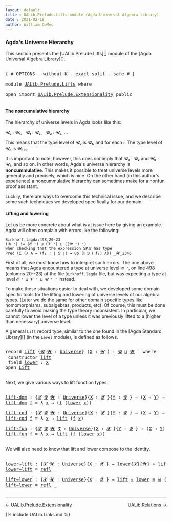 ```yaml
---
layout: default
title : UALib.Prelude.Lifts module (Agda Universal Algebra Library)
date : 2021-02-18
author: William DeMeo
---
```


### <a id="agdas-universe-hierarchy">Agda's Universe Hierarchy</a>

This section presents the [UALib.Prelude.Lifts][] module of the [Agda Universal Algebra Library][].

<pre class="Agda">

<a id="317" class="Symbol">{-#</a> <a id="321" class="Keyword">OPTIONS</a> <a id="329" class="Pragma">--without-K</a> <a id="341" class="Pragma">--exact-split</a> <a id="355" class="Pragma">--safe</a> <a id="362" class="Symbol">#-}</a>

<a id="367" class="Keyword">module</a> <a id="374" href="UALib.Prelude.Lifts.html" class="Module">UALib.Prelude.Lifts</a> <a id="394" class="Keyword">where</a>

<a id="401" class="Keyword">open</a> <a id="406" class="Keyword">import</a> <a id="413" href="UALib.Prelude.Extensionality.html" class="Module">UALib.Prelude.Extensionality</a> <a id="442" class="Keyword">public</a>

</pre>

#### The noncumulative hierarchy

The hierarchy of universe levels in Agda looks like this:

𝓤₀ : 𝓤₁, &nbsp; 𝓤₁ : 𝓤₂, &nbsp; 𝓤₂ : 𝓤₃, …

This means that the type level of 𝓤₀ is 𝓤₁, and for each `n` The type level of 𝓤ₙ is 𝓤ₙ₊₁.

It is important to note, however, this does *not* imply that 𝓤₀ : 𝓤₂ and 𝓤₀ : 𝓤₃, and so on.  In other words, Agda's universe hierarchy is **noncummulative**.  This makes it possible to treat universe levels more generally and precisely, which is nice. On the other hand (in this author's experience) a noncummulative hierarchy can sometimes make for a nonfun proof assistant.

Luckily, there are ways to overcome this technical issue, and we describe some such techniques we developed specifically for our domain.

#### Lifting and lowering

Let us be more concrete about what is at issue here by giving an example. Agda will often complain with errors like the following:

```
Birkhoff.lagda:498,20-23
(𝓤 ⁺) != (𝓞 ⁺) ⊔ (𝓥 ⁺) ⊔ ((𝓤 ⁺) ⁺)
when checking that the expression SP𝒦 has type
Pred (Σ (λ A → (f₁ : ∣ 𝑆 ∣) → Op (∥ 𝑆 ∥ f₁) A)) _𝓦_2346
```

First of all, we must know how to interpret such errors. The one above means that Agda encountered a type at universe level `𝓤 ⁺`, on line 498 (columns 20--23) of the file `Birkhoff.lagda` file, but was expecting a type at level `𝓞 ⁺ ⊔ 𝓥 ⁺ ⊔ 𝓤 ⁺ ⁺` instead.

To make these situations easier to deal with, we developed some domain specific tools for the lifting and lowering of universe levels of our algebra types. (Later we do the same for other domain specific types like homomorphisms, subalgebras, products, etc).  Of course, this must be done carefully to avoid making the type theory inconsistent.  In particular, we cannot lower the level of a type unless it was previously lifted to a (higher than necessary) universe level.

A general `Lift` record type, similar to the one found in the [Agda Standard Library][] (in the `Level` module), is defined as follows.

<pre class="Agda">

<a id="2423" class="Keyword">record</a> <a id="Lift"></a><a id="2430" href="UALib.Prelude.Lifts.html#2430" class="Record">Lift</a> <a id="2435" class="Symbol">{</a><a id="2436" href="UALib.Prelude.Lifts.html#2436" class="Bound">𝓤</a> <a id="2438" href="UALib.Prelude.Lifts.html#2438" class="Bound">𝓦</a> <a id="2440" class="Symbol">:</a> <a id="2442" href="universes.html#551" class="Postulate">Universe</a><a id="2450" class="Symbol">}</a> <a id="2452" class="Symbol">(</a><a id="2453" href="UALib.Prelude.Lifts.html#2453" class="Bound">X</a> <a id="2455" class="Symbol">:</a> <a id="2457" href="UALib.Prelude.Lifts.html#2436" class="Bound">𝓤</a> <a id="2459" href="universes.html#758" class="Function Operator">̇</a><a id="2460" class="Symbol">)</a> <a id="2462" class="Symbol">:</a> <a id="2464" href="UALib.Prelude.Lifts.html#2436" class="Bound">𝓤</a> <a id="2466" href="Agda.Primitive.html#636" class="Primitive Operator">⊔</a> <a id="2468" href="UALib.Prelude.Lifts.html#2438" class="Bound">𝓦</a> <a id="2470" href="universes.html#758" class="Function Operator">̇</a>  <a id="2473" class="Keyword">where</a>
 <a id="2480" class="Keyword">constructor</a> <a id="lift"></a><a id="2492" href="UALib.Prelude.Lifts.html#2492" class="InductiveConstructor">lift</a>
 <a id="2498" class="Keyword">field</a> <a id="Lift.lower"></a><a id="2504" href="UALib.Prelude.Lifts.html#2504" class="Field">lower</a> <a id="2510" class="Symbol">:</a> <a id="2512" href="UALib.Prelude.Lifts.html#2453" class="Bound">X</a>
<a id="2514" class="Keyword">open</a> <a id="2519" href="UALib.Prelude.Lifts.html#2430" class="Module">Lift</a>

</pre>

Next, we give various ways to lift function types.

<pre class="Agda">

<a id="lift-dom"></a><a id="2603" href="UALib.Prelude.Lifts.html#2603" class="Function">lift-dom</a> <a id="2612" class="Symbol">:</a> <a id="2614" class="Symbol">{</a><a id="2615" href="UALib.Prelude.Lifts.html#2615" class="Bound">𝓧</a> <a id="2617" href="UALib.Prelude.Lifts.html#2617" class="Bound">𝓨</a> <a id="2619" href="UALib.Prelude.Lifts.html#2619" class="Bound">𝓦</a> <a id="2621" class="Symbol">:</a> <a id="2623" href="universes.html#551" class="Postulate">Universe</a><a id="2631" class="Symbol">}{</a><a id="2633" href="UALib.Prelude.Lifts.html#2633" class="Bound">X</a> <a id="2635" class="Symbol">:</a> <a id="2637" href="UALib.Prelude.Lifts.html#2615" class="Bound">𝓧</a> <a id="2639" href="universes.html#758" class="Function Operator">̇</a><a id="2640" class="Symbol">}{</a><a id="2642" href="UALib.Prelude.Lifts.html#2642" class="Bound">Y</a> <a id="2644" class="Symbol">:</a> <a id="2646" href="UALib.Prelude.Lifts.html#2617" class="Bound">𝓨</a> <a id="2648" href="universes.html#758" class="Function Operator">̇</a><a id="2649" class="Symbol">}</a> <a id="2651" class="Symbol">→</a> <a id="2653" class="Symbol">(</a><a id="2654" href="UALib.Prelude.Lifts.html#2633" class="Bound">X</a> <a id="2656" class="Symbol">→</a> <a id="2658" href="UALib.Prelude.Lifts.html#2642" class="Bound">Y</a><a id="2659" class="Symbol">)</a> <a id="2661" class="Symbol">→</a> <a id="2663" class="Symbol">(</a><a id="2664" href="UALib.Prelude.Lifts.html#2430" class="Record">Lift</a><a id="2668" class="Symbol">{</a><a id="2669" href="UALib.Prelude.Lifts.html#2615" class="Bound">𝓧</a><a id="2670" class="Symbol">}{</a><a id="2672" href="UALib.Prelude.Lifts.html#2619" class="Bound">𝓦</a><a id="2673" class="Symbol">}</a> <a id="2675" href="UALib.Prelude.Lifts.html#2633" class="Bound">X</a> <a id="2677" class="Symbol">→</a> <a id="2679" href="UALib.Prelude.Lifts.html#2642" class="Bound">Y</a><a id="2680" class="Symbol">)</a>
<a id="2682" href="UALib.Prelude.Lifts.html#2603" class="Function">lift-dom</a> <a id="2691" href="UALib.Prelude.Lifts.html#2691" class="Bound">f</a> <a id="2693" class="Symbol">=</a> <a id="2695" class="Symbol">λ</a> <a id="2697" href="UALib.Prelude.Lifts.html#2697" class="Bound">x</a> <a id="2699" class="Symbol">→</a> <a id="2701" class="Symbol">(</a><a id="2702" href="UALib.Prelude.Lifts.html#2691" class="Bound">f</a> <a id="2704" class="Symbol">(</a><a id="2705" href="UALib.Prelude.Lifts.html#2504" class="Field">lower</a> <a id="2711" href="UALib.Prelude.Lifts.html#2697" class="Bound">x</a><a id="2712" class="Symbol">))</a>

<a id="lift-cod"></a><a id="2716" href="UALib.Prelude.Lifts.html#2716" class="Function">lift-cod</a> <a id="2725" class="Symbol">:</a> <a id="2727" class="Symbol">{</a><a id="2728" href="UALib.Prelude.Lifts.html#2728" class="Bound">𝓧</a> <a id="2730" href="UALib.Prelude.Lifts.html#2730" class="Bound">𝓨</a> <a id="2732" href="UALib.Prelude.Lifts.html#2732" class="Bound">𝓦</a> <a id="2734" class="Symbol">:</a> <a id="2736" href="universes.html#551" class="Postulate">Universe</a><a id="2744" class="Symbol">}{</a><a id="2746" href="UALib.Prelude.Lifts.html#2746" class="Bound">X</a> <a id="2748" class="Symbol">:</a> <a id="2750" href="UALib.Prelude.Lifts.html#2728" class="Bound">𝓧</a> <a id="2752" href="universes.html#758" class="Function Operator">̇</a><a id="2753" class="Symbol">}{</a><a id="2755" href="UALib.Prelude.Lifts.html#2755" class="Bound">Y</a> <a id="2757" class="Symbol">:</a> <a id="2759" href="UALib.Prelude.Lifts.html#2730" class="Bound">𝓨</a> <a id="2761" href="universes.html#758" class="Function Operator">̇</a><a id="2762" class="Symbol">}</a> <a id="2764" class="Symbol">→</a> <a id="2766" class="Symbol">(</a><a id="2767" href="UALib.Prelude.Lifts.html#2746" class="Bound">X</a> <a id="2769" class="Symbol">→</a> <a id="2771" href="UALib.Prelude.Lifts.html#2755" class="Bound">Y</a><a id="2772" class="Symbol">)</a> <a id="2774" class="Symbol">→</a> <a id="2776" class="Symbol">(</a><a id="2777" href="UALib.Prelude.Lifts.html#2746" class="Bound">X</a> <a id="2779" class="Symbol">→</a> <a id="2781" href="UALib.Prelude.Lifts.html#2430" class="Record">Lift</a><a id="2785" class="Symbol">{</a><a id="2786" href="UALib.Prelude.Lifts.html#2730" class="Bound">𝓨</a><a id="2787" class="Symbol">}{</a><a id="2789" href="UALib.Prelude.Lifts.html#2732" class="Bound">𝓦</a><a id="2790" class="Symbol">}</a> <a id="2792" href="UALib.Prelude.Lifts.html#2755" class="Bound">Y</a><a id="2793" class="Symbol">)</a>
<a id="2795" href="UALib.Prelude.Lifts.html#2716" class="Function">lift-cod</a> <a id="2804" href="UALib.Prelude.Lifts.html#2804" class="Bound">f</a> <a id="2806" class="Symbol">=</a> <a id="2808" class="Symbol">λ</a> <a id="2810" href="UALib.Prelude.Lifts.html#2810" class="Bound">x</a> <a id="2812" class="Symbol">→</a> <a id="2814" href="UALib.Prelude.Lifts.html#2492" class="InductiveConstructor">lift</a> <a id="2819" class="Symbol">(</a><a id="2820" href="UALib.Prelude.Lifts.html#2804" class="Bound">f</a> <a id="2822" href="UALib.Prelude.Lifts.html#2810" class="Bound">x</a><a id="2823" class="Symbol">)</a>

<a id="lift-fun"></a><a id="2826" href="UALib.Prelude.Lifts.html#2826" class="Function">lift-fun</a> <a id="2835" class="Symbol">:</a> <a id="2837" class="Symbol">{</a><a id="2838" href="UALib.Prelude.Lifts.html#2838" class="Bound">𝓧</a> <a id="2840" href="UALib.Prelude.Lifts.html#2840" class="Bound">𝓨</a> <a id="2842" href="UALib.Prelude.Lifts.html#2842" class="Bound">𝓦</a> <a id="2844" href="UALib.Prelude.Lifts.html#2844" class="Bound">𝓩</a> <a id="2846" class="Symbol">:</a> <a id="2848" href="universes.html#551" class="Postulate">Universe</a><a id="2856" class="Symbol">}{</a><a id="2858" href="UALib.Prelude.Lifts.html#2858" class="Bound">X</a> <a id="2860" class="Symbol">:</a> <a id="2862" href="UALib.Prelude.Lifts.html#2838" class="Bound">𝓧</a> <a id="2864" href="universes.html#758" class="Function Operator">̇</a><a id="2865" class="Symbol">}{</a><a id="2867" href="UALib.Prelude.Lifts.html#2867" class="Bound">Y</a> <a id="2869" class="Symbol">:</a> <a id="2871" href="UALib.Prelude.Lifts.html#2840" class="Bound">𝓨</a> <a id="2873" href="universes.html#758" class="Function Operator">̇</a><a id="2874" class="Symbol">}</a> <a id="2876" class="Symbol">→</a> <a id="2878" class="Symbol">(</a><a id="2879" href="UALib.Prelude.Lifts.html#2858" class="Bound">X</a> <a id="2881" class="Symbol">→</a> <a id="2883" href="UALib.Prelude.Lifts.html#2867" class="Bound">Y</a><a id="2884" class="Symbol">)</a> <a id="2886" class="Symbol">→</a> <a id="2888" class="Symbol">(</a><a id="2889" href="UALib.Prelude.Lifts.html#2430" class="Record">Lift</a><a id="2893" class="Symbol">{</a><a id="2894" href="UALib.Prelude.Lifts.html#2838" class="Bound">𝓧</a><a id="2895" class="Symbol">}{</a><a id="2897" href="UALib.Prelude.Lifts.html#2842" class="Bound">𝓦</a><a id="2898" class="Symbol">}</a> <a id="2900" href="UALib.Prelude.Lifts.html#2858" class="Bound">X</a> <a id="2902" class="Symbol">→</a> <a id="2904" href="UALib.Prelude.Lifts.html#2430" class="Record">Lift</a><a id="2908" class="Symbol">{</a><a id="2909" href="UALib.Prelude.Lifts.html#2840" class="Bound">𝓨</a><a id="2910" class="Symbol">}{</a><a id="2912" href="UALib.Prelude.Lifts.html#2844" class="Bound">𝓩</a><a id="2913" class="Symbol">}</a> <a id="2915" href="UALib.Prelude.Lifts.html#2867" class="Bound">Y</a><a id="2916" class="Symbol">)</a>
<a id="2918" href="UALib.Prelude.Lifts.html#2826" class="Function">lift-fun</a> <a id="2927" href="UALib.Prelude.Lifts.html#2927" class="Bound">f</a> <a id="2929" class="Symbol">=</a> <a id="2931" class="Symbol">λ</a> <a id="2933" href="UALib.Prelude.Lifts.html#2933" class="Bound">x</a> <a id="2935" class="Symbol">→</a> <a id="2937" href="UALib.Prelude.Lifts.html#2492" class="InductiveConstructor">lift</a> <a id="2942" class="Symbol">(</a><a id="2943" href="UALib.Prelude.Lifts.html#2927" class="Bound">f</a> <a id="2945" class="Symbol">(</a><a id="2946" href="UALib.Prelude.Lifts.html#2504" class="Field">lower</a> <a id="2952" href="UALib.Prelude.Lifts.html#2933" class="Bound">x</a><a id="2953" class="Symbol">))</a>

</pre>

We will also need to know that lift and lower compose to the identity.

<pre class="Agda">

<a id="lower∼lift"></a><a id="3055" href="UALib.Prelude.Lifts.html#3055" class="Function">lower∼lift</a> <a id="3066" class="Symbol">:</a> <a id="3068" class="Symbol">{</a><a id="3069" href="UALib.Prelude.Lifts.html#3069" class="Bound">𝓧</a> <a id="3071" href="UALib.Prelude.Lifts.html#3071" class="Bound">𝓦</a> <a id="3073" class="Symbol">:</a> <a id="3075" href="universes.html#551" class="Postulate">Universe</a><a id="3083" class="Symbol">}{</a><a id="3085" href="UALib.Prelude.Lifts.html#3085" class="Bound">X</a> <a id="3087" class="Symbol">:</a> <a id="3089" href="UALib.Prelude.Lifts.html#3069" class="Bound">𝓧</a> <a id="3091" href="universes.html#758" class="Function Operator">̇</a><a id="3092" class="Symbol">}</a> <a id="3094" class="Symbol">→</a> <a id="3096" href="UALib.Prelude.Lifts.html#2504" class="Field">lower</a><a id="3101" class="Symbol">{</a><a id="3102" href="UALib.Prelude.Lifts.html#3069" class="Bound">𝓧</a><a id="3103" class="Symbol">}{</a><a id="3105" href="UALib.Prelude.Lifts.html#3071" class="Bound">𝓦</a><a id="3106" class="Symbol">}</a> <a id="3108" href="MGS-MLTT.html#3813" class="Function Operator">∘</a> <a id="3110" href="UALib.Prelude.Lifts.html#2492" class="InductiveConstructor">lift</a> <a id="3115" href="UALib.Prelude.Preliminaries.html#5556" class="Datatype Operator">≡</a> <a id="3117" href="MGS-MLTT.html#3778" class="Function">𝑖𝑑</a> <a id="3120" href="UALib.Prelude.Lifts.html#3085" class="Bound">X</a>
<a id="3122" href="UALib.Prelude.Lifts.html#3055" class="Function">lower∼lift</a> <a id="3133" class="Symbol">=</a> <a id="3135" href="UALib.Prelude.Preliminaries.html#5592" class="InductiveConstructor">refl</a> <a id="3140" class="Symbol">_</a>

<a id="lift∼lower"></a><a id="3143" href="UALib.Prelude.Lifts.html#3143" class="Function">lift∼lower</a> <a id="3154" class="Symbol">:</a> <a id="3156" class="Symbol">{</a><a id="3157" href="UALib.Prelude.Lifts.html#3157" class="Bound">𝓧</a> <a id="3159" href="UALib.Prelude.Lifts.html#3159" class="Bound">𝓦</a> <a id="3161" class="Symbol">:</a> <a id="3163" href="universes.html#551" class="Postulate">Universe</a><a id="3171" class="Symbol">}{</a><a id="3173" href="UALib.Prelude.Lifts.html#3173" class="Bound">X</a> <a id="3175" class="Symbol">:</a> <a id="3177" href="UALib.Prelude.Lifts.html#3157" class="Bound">𝓧</a> <a id="3179" href="universes.html#758" class="Function Operator">̇</a><a id="3180" class="Symbol">}</a> <a id="3182" class="Symbol">→</a> <a id="3184" href="UALib.Prelude.Lifts.html#2492" class="InductiveConstructor">lift</a> <a id="3189" href="MGS-MLTT.html#3813" class="Function Operator">∘</a> <a id="3191" href="UALib.Prelude.Lifts.html#2504" class="Field">lower</a> <a id="3197" href="UALib.Prelude.Preliminaries.html#5556" class="Datatype Operator">≡</a> <a id="3199" href="MGS-MLTT.html#3778" class="Function">𝑖𝑑</a> <a id="3202" class="Symbol">(</a><a id="3203" href="UALib.Prelude.Lifts.html#2430" class="Record">Lift</a><a id="3207" class="Symbol">{</a><a id="3208" href="UALib.Prelude.Lifts.html#3157" class="Bound">𝓧</a><a id="3209" class="Symbol">}{</a><a id="3211" href="UALib.Prelude.Lifts.html#3159" class="Bound">𝓦</a><a id="3212" class="Symbol">}</a> <a id="3214" href="UALib.Prelude.Lifts.html#3173" class="Bound">X</a><a id="3215" class="Symbol">)</a>
<a id="3217" href="UALib.Prelude.Lifts.html#3143" class="Function">lift∼lower</a> <a id="3228" class="Symbol">=</a> <a id="3230" href="UALib.Prelude.Preliminaries.html#5592" class="InductiveConstructor">refl</a> <a id="3235" class="Symbol">_</a>

</pre>


---------------

[← UALib.Prelude.Extensionality](UALib.Prelude.Extensionality.html)
<span style="float:right;">[UALib.Relations →](UALib.Relations.html)</span>

{% include UALib.Links.md %}
